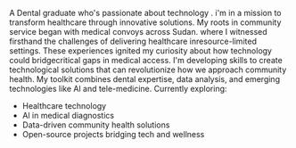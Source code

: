 A Dental graduate who's passionate about technology .
i'm in a mission to transform healthcare through innovative
solutions.
My roots in community service began with medical convoys across Sudan.
where I witnessed firsthand the challenges of delivering
healthcare inresource-limited settings.
These experiences ignited my curiosity about how technology
could bridgecritical gaps in medical access.
I'm developing skills to create technological solutions that
can revolutionize how we approach community health.
My toolkit combines dental expertise, data analysis,
and emerging technologies like Al and tele-medicine.
Currently exploring:

* Healthcare technology
* Al in medical diagnostics
* Data-driven community health solutions
* Open-source projects bridging tech and wellness

